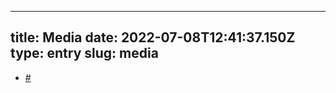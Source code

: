 
---
title: Media 
date: 2022-07-08T12:41:37.150Z
type: entry
slug: media
---
*  [#](#62e19ee5-0a8d-4347-a9b1-1893df0fa3c5)<a name="62e19ee5-0a8d-4347-a9b1-1893df0fa3c5"></a>

